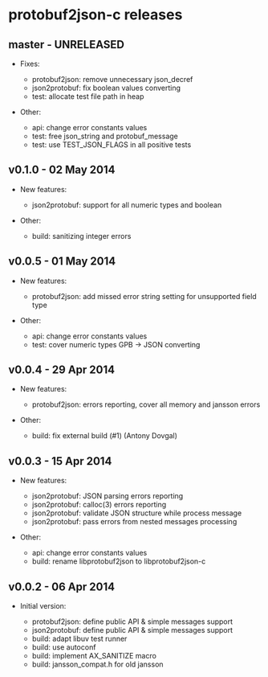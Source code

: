 protobuf2json-c releases
========================

master - UNRELEASED
-------------------

 * Fixes:

   - protobuf2json: remove unnecessary json_decref
   - json2protobuf: fix boolean values converting
   - test: allocate test file path in heap

 * Other:

   - api: change error constants values
   - test: free json_string and protobuf_message
   - test: use TEST_JSON_FLAGS in all positive tests


v0.1.0 - 02 May 2014
--------------------

 * New features:

   - json2protobuf: support for all numeric types and boolean

 * Other:

   - build: sanitizing integer errors


v0.0.5 - 01 May 2014
--------------------

 * New features:

   - protobuf2json: add missed error string setting for unsupported field type

 * Other:

   - api: change error constants values
   - test: cover numeric types GPB -> JSON converting


v0.0.4 - 29 Apr 2014
--------------------

 * New features:

   - protobuf2json: errors reporting, cover all memory and jansson errors

 * Other:

   - build: fix external build (#1) (Antony Dovgal)


v0.0.3 - 15 Apr 2014
--------------------

 * New features:

   - json2protobuf: JSON parsing errors reporting
   - json2protobuf: calloc(3) errors reporting
   - json2protobuf: validate JSON structure while process message
   - json2protobuf: pass errors from nested messages processing

 * Other:

   - api: change error constants values
   - build: rename libprotobuf2json to libprotobuf2json-c


v0.0.2 - 06 Apr 2014
--------------------

 * Initial version:

   - protobuf2json: define public API & simple messages support
   - json2protobuf: define public API & simple messages support
   - build: adapt libuv test runner
   - build: use autoconf
   - build: implement AX_SANITIZE macro
   - build: jansson_compat.h for old jansson
